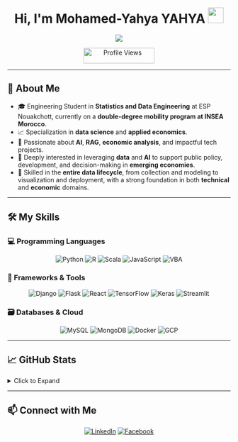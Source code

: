 <h1 align="center">Hi, I'm Mohamed-Yahya YAHYA <img src="https://media.giphy.com/media/hvRJCLFzcasrR4ia7z/giphy.gif" width="35"/></h1>

<p align="center">
  <a href="https://github.com/DenverCoder1/readme-typing-svg">
    <img src="https://readme-typing-svg.herokuapp.com?font=Times+New+Roman&color=12A3F4&size=25&center=true&vCenter=true&width=800&height=100&lines=Statistician+%7C+Data+Engineer+%7C+AI+Enthusiast;Applied+Economics+%7C+RAG+%7C+Django+%26+React;Driving+insights+through+data+and+intelligent+systems">
  </a>
</p>

<p align="center">
  <img src="https://komarev.com/ghpvc/?username=yahyamed84&label=Profile%20Views&color=0e75b6&style=plastic" alt="Profile Views" height="35px" width="160px"/>
</p>


---

## 🧐 About Me

- 🎓 Engineering Student in **Statistics and Data Engineering** at ESP Nouakchott, currently on a **double-degree mobility program at INSEA Morocco**.
- 📈 Specialization in **data science** and **applied economics**.
- 🧠 Passionate about **AI**, **RAG**, **economic analysis**, and impactful tech projects.
- 🔬 Deeply interested in leveraging **data** and **AI** to support public policy, development, and decision-making in **emerging economies**.
- 🧰 Skilled in the **entire data lifecycle**, from collection and modeling to visualization and deployment, with a strong foundation in both **technical** and **economic** domains.

---

## 🛠️ My Skills

### 💻 Programming Languages
<p align="center"> 
  <img alt="Python" src="https://img.shields.io/badge/Python-%2314354C.svg?style=plastic&logo=python&logoColor=white"/>
  <img alt="R" src="https://img.shields.io/badge/R-%23276DC3.svg?style=plastic&logo=r&logoColor=white"/>
  <img alt="Scala" src="https://img.shields.io/badge/Scala-%23DC322F.svg?style=plastic&logo=scala&logoColor=white"/>
  <img alt="JavaScript" src="https://img.shields.io/badge/JavaScript-%23F7DF1E.svg?style=plastic&logo=javascript&logoColor=black"/>
  <img alt="VBA" src="https://img.shields.io/badge/VBA-%2300BFFF.svg?style=plastic&logo=visualbasic&logoColor=white"/>
</p>


### 🔧 Frameworks & Tools
<p align="center">
  <img alt="Django" src="https://img.shields.io/badge/Django-092E20?style=plastic&logo=django&logoColor=white"/>
  <img alt="Flask" src="https://img.shields.io/badge/Flask-%23000000.svg?style=plastic&logo=flask&logoColor=white"/>
  <img alt="React" src="https://img.shields.io/badge/React-%2361DAFB.svg?style=plastic&logo=react&logoColor=black"/>
  <img alt="TensorFlow" src="https://img.shields.io/badge/TensorFlow-%23FF6F00.svg?style=plastic&logo=tensorflow&logoColor=white"/>
  <img alt="Keras" src="https://img.shields.io/badge/Keras-%23D00000.svg?style=plastic&logo=keras&logoColor=white"/>
  <img alt="Streamlit" src="https://img.shields.io/badge/Streamlit-%23FF4B4B.svg?style=plastic&logo=streamlit&logoColor=white"/>
</p>

### 🗃️ Databases & Cloud
<p align="center">
  <img alt="MySQL" src="https://img.shields.io/badge/MySQL-%234479A1.svg?style=plastic&logo=mysql&logoColor=white"/>
  <img alt="MongoDB" src="https://img.shields.io/badge/MongoDB-%2347A248.svg?style=plastic&logo=mongodb&logoColor=white"/>
  <img alt="Docker" src="https://img.shields.io/badge/Docker-%230db7ed.svg?style=plastic&logo=docker&logoColor=white"/>
  <img alt="GCP" src="https://img.shields.io/badge/GCP-%234285F4.svg?style=plastic&logo=google-cloud&logoColor=white"/>
</p>


---

## 📈 GitHub Stats
<details><summary>Click to Expand</summary>
<p align="center">
  <img src="https://github-readme-streak-stats.herokuapp.com/?user=yahyamed84&theme=tokyonight" alt="GitHub Streak">
  <img src="https://github-readme-stats.vercel.app/api?username=yahyamed84&show_icons=true&theme=tokyonight" alt="GitHub Stats">
</p>
</details>

---

## 📫 Connect with Me
<p align="center">
  <a href="https://www.linkedin.com/in/mdyahya84"><img src="https://img.shields.io/badge/LinkedIn-0A66C2?style=plastic&logo=linkedin&logoColor=white" alt="LinkedIn"></a>
  <a href="https://www.facebook.com/share/16ajcCHuaS/?mibextid=wwXIfr"><img src="https://img.shields.io/badge/Facebook-1877F2?style=plastic&logo=facebook&logoColor=white" alt="Facebook"></a>
</p>

